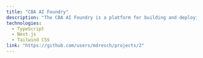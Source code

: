 ```yaml
---
title: "CBA AI Foundry"
description: "The CBA AI Foundry is a platform for building and deploying AI models. It seems you're diving deep into AI and machine learning frameworks."
technologies:
  - TypeScript
  - Next.js
  - Tailwind CSS
link: "https://github.com/users/mdresch/projects/2"
---
```

